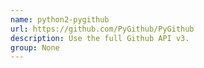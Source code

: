 ```yaml
---
name: python2-pygithub
url: https://github.com/PyGithub/PyGithub
description: Use the full Github API v3.
group: None
---
```

